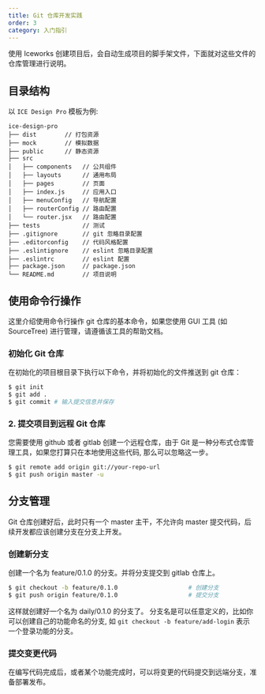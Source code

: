 ```yaml
---
title: Git 仓库开发实践
order: 3
category: 入门指引
---
```


使用 Iceworks 创建项目后，会自动生成项目的脚手架文件，下面就对这些文件的仓库管理进行说明。

## 目录结构

以 `ICE Design Pro` 模板为例:

```
ice-design-pro
├── dist        // 打包资源
├── mock        // 模拟数据
├── public      // 静态资源
├── src
│   ├── components   // 公共组件
│   ├── layouts      // 通用布局
│   ├── pages        // 页面
│   ├── index.js     // 应用入口
│   ├── menuConfig   // 导航配置
│   ├── routerConfig // 路由配置
│   └── router.jsx   // 路由配置
├── tests            // 测试
├── .gitignore       // git 忽略目录配置
├── .editorconfig    // 代码风格配置
├── .eslintignore    // eslint 忽略目录配置
├── .eslintrc        // eslint 配置
├── package.json     // package.json
└── README.md        // 项目说明
```

## 使用命令行操作

这里介绍使用命令行操作 git 仓库的基本命令，如果您使用 GUI 工具 (如 SourceTree) 进行管理，请遵循该工具的帮助文档。

### 初始化 Git 仓库

在初始化的项目根目录下执行以下命令，并将初始化的文件推送到 git 仓库：

```bash
$ git init
$ git add .
$ git commit # 输入提交信息并保存
```

### 2. 提交项目到远程 Git 仓库

您需要使用 github 或者 gitlab 创建一个远程仓库，由于 Git 是一种分布式仓库管理工具，如果您打算只在本地使用这些代码, 那么可以忽略这一步。

```bash
$ git remote add origin git://your-repo-url
$ git push origin master -u
```

## 分支管理

Git 仓库创建好后，此时只有一个 master 主干，不允许向 master 提交代码，后续开发都应该创建分支在分支上开发。

### 创建新分支

创建一个名为 feature/0.1.0 的分支。并将分支提交到 gitlab 仓库上。

```bash
$ git checkout -b feature/0.1.0                    # 创建分支
$ git push origin feature/0.1.0                    # 提交分支
```

这样就创建好一个名为 daily/0.1.0 的分支了。 分支名是可以任意定义的，比如你可以创建自己的功能命名的分支, 如 `git checkout -b feature/add-login` 表示一个登录功能的分支。

### 提交变更代码

在编写代码完成后，或者某个功能完成时，可以将变更的代码提交到远端分支，准备部署发布。
